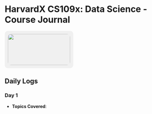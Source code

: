 # HarvardX CS109x: Data Science - Course Journal
<div style="background-color: #f0f0f0; padding: 10px; border-radius: 10px; display: inline-block;">
    <img src="https://edx-cdn.org/v3/prod/logo.svg" width="200" height="100" style="border-radius: 10px;">
</div>

## Daily Logs

### Day 1
- **Topics Covered**:
